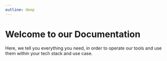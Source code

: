 ```yaml
---
outline: deep
---
```


# Welcome to our Documentation

Here, we tell you everything you need, in order to operate our tools and use them within your tech stack and use case.
